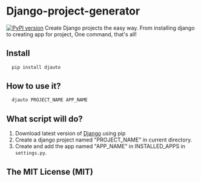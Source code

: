 # Django-project-generator
[![PyPI version](https://badge.fury.io/py/djauto.svg)](http://badge.fury.io/py/djauto)
Create Django projects the easy way. From installing django to creating app for project, One command, that's all!

## Install
```python
  pip install djauto
```
## How to use it?
```python
  djauto PROJECT_NAME APP_NAME
```
## What script will do?
1. Download latest version of [Django](https://www.djangoproject.com/) using pip
2. Create a django project named "PROJECT_NAME" in current directory.
3. Create and add the app named "APP_NAME" in INSTALLED_APPS in `settings.py`.


## The MIT License (MIT)
